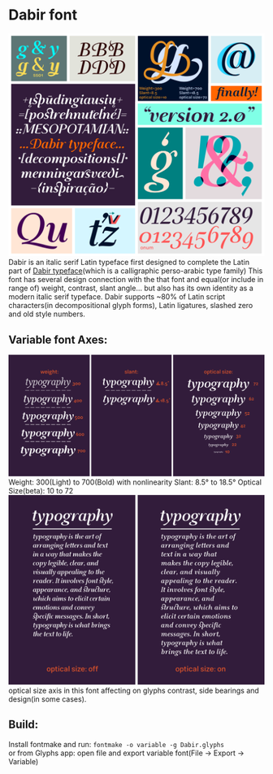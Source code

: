 # Dabir font
![Dabir-v2.0](https://github.com/aminabedi68/Dabir/blob/master/documentation/Dabir-v2.0.png)
Dabir is an italic serif Latin typeface first designed to complete the Latin part of [Dabir typeface](https://maryamsoft.com/product/fontshop/main/dabir-htm/)(which is a calligraphic perso-arabic type family)
This font has several design connection with the that font and equal(or include in range of) weight, contrast, slant angle… but also has its own identity as a modern italic serif typeface. Dabir supports ~80% of Latin script characters(in decompositional glyph forms), Latin ligatures, slashed zero and old style numbers.

## Variable font Axes:
![weight_slant_optical-size](https://github.com/aminabedi68/Dabir/blob/master/documentation/weight_slant_optical-size.png)
Weight: 300(Light) to 700(Bold) with nonlinearity
Slant: 8.5° to 18.5°
Optical Size(beta): 10 to 72
![optical-size](https://github.com/aminabedi68/Dabir/blob/master/documentation/optical-size.png)
optical size axis in this font affecting on glyphs contrast, side bearings and design(in some cases). 

## Build:
Install fontmake and run: `fontmake -o variable -g Dabir.glyphs`
<br>or from Glyphs app: open file and export variable font(File -> Export -> Variable)